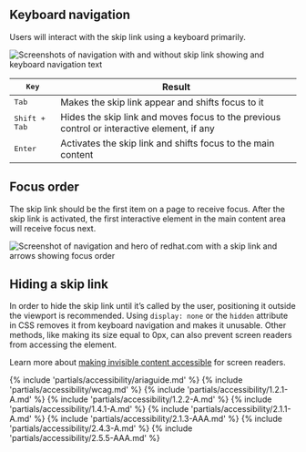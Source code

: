 ## Keyboard navigation

Users will interact with the skip link using a keyboard primarily.

<uxdot-example width-adjustment="870px">
  <img src="../skip-link-keyboard-navigation.png" alt="Screenshots of navigation with and without skip link showing and keyboard navigation text">
</uxdot-example>


<rh-table>
  <table>
    <thead>
      <tr>
        <th scope="col" data-label="Key"><kbd>Key</th>
        <th scope="col" data-label="Result">Result</th>
      </tr>
    </thead>
    <tbody>
      <tr>
        <td data-label="Key"><kbd>Tab</kbd> </td>
        <td data-label="Result">Makes the skip link appear and shifts focus to it</td>
      </tr>
      <tr>
        <td data-label="Key"><kbd>Shift + Tab</kbd></td>
        <td data-label="Result">Hides the skip link and moves focus to the previous control or interactive element, if any</td>
      </tr>
      <tr>
        <td data-label="Key"><kbd>Enter</kbd> </td>
        <td data-label="Result">Activates the skip link and shifts focus to the main content</td>
      </tr>
    </tbody>
  </table>
</rh-table>


## Focus order

The skip link should be the first item on a page to receive focus. After the skip link is activated, the first interactive element in the main content area will receive focus next.

<uxdot-example width-adjustment="870px">
  <img src="../skip-link-focus-order.png" alt="Screenshot of navigation and hero of redhat.com with a skip link and arrows showing focus order">
</uxdot-example>


## Hiding a skip link

In order to hide the skip link until it’s called by the user, positioning it outside the viewport is recommended. Using `display: none` or the `hidden` attribute in CSS removes it from keyboard navigation and makes it unusable. Other methods, like making its size equal to 0px, can also prevent screen readers from accessing the element. 

Learn more about <a href="https://webaim.org/techniques/css/invisiblecontent/">making invisible content accessible</a> for screen readers.

{% include 'partials/accessibility/ariaguide.md' %}
{% include 'partials/accessibility/wcag.md' %}
{% include 'partials/accessibility/1.2.1-A.md' %}
{% include 'partials/accessibility/1.2.2-A.md' %}
{% include 'partials/accessibility/1.4.1-A.md' %}
{% include 'partials/accessibility/2.1.1-A.md' %}
{% include 'partials/accessibility/2.1.3-AAA.md' %}
{% include 'partials/accessibility/2.4.3-A.md' %}
{% include 'partials/accessibility/2.5.5-AAA.md' %}